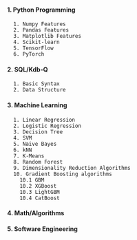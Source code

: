 
#### 1. Python Programming
      1. Numpy Features
      2. Pandas Features
      3. Matplotlib Features
      4. Scikit-learn
      5. TensorFlow
      6. PyTorch
      
#### 2. SQL/Kdb-Q
      1. Basic Syntax
      2. Data Structure
      
#### 3. Machine Learning
      1. Linear Regression
      2. Logistic Regression
      3. Decision Tree
      4. SVM
      5. Naive Bayes
      6. kNN
      7. K-Means
      8. Random Forest
      9. Dimensionality Reduction Algorithms
      10. Gradient Boosting algorithms
        10.1 GBM
        10.2 XGBoost
        10.3 LightGBM
        10.4 CatBoost
        
#### 4. Math/Algorithms

#### 5. Software Engineering
